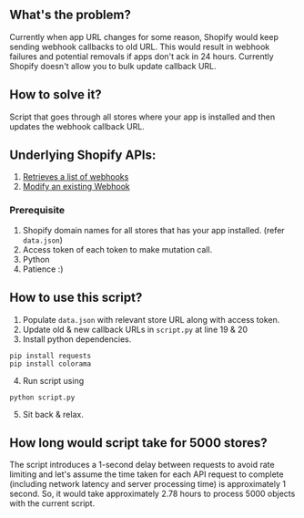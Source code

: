 ## What's the problem?

Currently when app URL changes for some reason, Shopify would keep sending webhook callbacks to old URL. This would result in webhook failures and potential removals if apps don't ack in 24 hours. Currently Shopify doesn't allow you to bulk update callback URL.

## How to solve it?

Script that goes through all stores where your app is installed and then updates the webhook callback URL.

## Underlying Shopify APIs:

1. [Retrieves a list of webhooks](https://shopify.dev/docs/api/admin-rest/2024-04/resources/webhook#get-webhooks)
2. [Modify an existing Webhook](https://shopify.dev/docs/api/admin-rest/2024-04/resources/webhook#put-webhooks-webhook-id)

### Prerequisite 

1. Shopify domain names for all stores that has your app installed. (refer `data.json`)
2. Access token of each token to make mutation call.
3. Python
4. Patience :)

## How to use this script?

1. Populate `data.json` with relevant store URL along with access token.
2. Update old & new callback URLs in `script.py` at line 19 & 20
3. Install python dependencies.
```
pip install requests
pip install colorama
```
4. Run script using 
```
python script.py
```
5. Sit back & relax.

## How long would script take for 5000 stores?

The script introduces a 1-second delay between requests to avoid rate limiting and let's assume the time taken for each API request to complete (including network latency and server processing time) is approximately 1 second. So, it would take approximately 2.78 hours to process 5000 objects with the current script.
